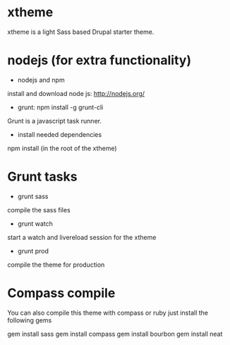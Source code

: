 xtheme
===========

xtheme is a light Sass based Drupal starter theme.

nodejs (for extra functionality)
===========

- nodejs and npm

install and download node js: http://nodejs.org/

- grunt: npm install -g grunt-cli

Grunt is a javascript task runner.

- install needed dependencies

npm install (in the root of the xtheme)


Grunt tasks
===========
- grunt sass

compile the sass files

- grunt watch

start a watch and livereload session for the xtheme

- grunt prod

compile the theme for production

Compass compile
===========

You can also compile this theme with compass or ruby just install the following gems

gem install sass
gem install compass
gem install bourbon
gem install neat
